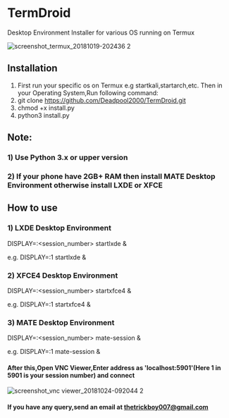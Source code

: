 # TermDroid
Desktop Environment Installer for various OS running on Termux

![screenshot_termux_20181019-202436 2](https://user-images.githubusercontent.com/32305505/47226191-8527a080-d3dd-11e8-9ddc-68182f546140.png)


## Installation
1) First run your specific os on Termux e.g startkali,startarch,etc. 
Then in your Operating System,Run following command:
2) git clone https://github.com/Deadpool2000/TermDroid.git
3) chmod +x install.py
4) python3 install.py

## Note: 

### 1) Use Python 3.x or upper version

### 2) If your phone have 2GB+ RAM then install MATE Desktop Environment otherwise install LXDE or XFCE

## How to use

### 1) LXDE Desktop Environment 
DISPLAY=:<session_number> startlxde &

e.g. DISPLAY=:1 startlxde &

### 2) XFCE4 Desktop Environment 
DISPLAY=:<session_number> startxfce4 &

e.g. DISPLAY=:1 startxfce4 &

### 3) MATE Desktop Environment 
DISPLAY=:<session_number> mate-session &

e.g. DISPLAY=:1 mate-session &

#### After this,Open VNC Viewer,Enter address as 'localhost:5901'(Here 1 in 5901 is your session number) and connect 

![screenshot_vnc viewer_20181024-092044 2](https://user-images.githubusercontent.com/32305505/47405269-6ecb6d00-d76e-11e8-8a5e-1ac3d54bbfef.png)



#### If you have any query,send an email at thetrickboy007@gmail.com

